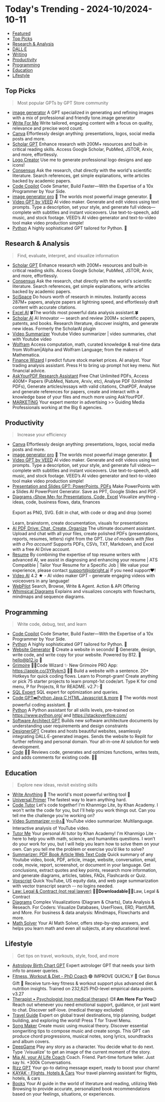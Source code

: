 
# Today's Trending - 2024-10/2024-10-11

- [Featured](#featured)
- [Top Picks](#top-picks)
- [Research \& Analysis](#research--analysis)
- [DALL·E](#dalle)
- [Writing](#writing)
- [Productivity](#productivity)
- [Programming](#programming)
- [Education](#education)
- [Lifestyle](#lifestyle)


## Top Picks
> Most popular GPTs by GPT Store community
- [image generator](https://chat.openai.com/g/g-pmuQfob8d-image-generator) A GPT specialized in generating and refining images with a mix of professional and friendly tone.image generator
- [Write For Me](https://chat.openai.com/g/g-B3hgivKK9-write-for-me) Write tailored, engaging content with a focus on quality, relevance and precise word count.
- [Canva](https://chat.openai.com/g/g-alKfVrz9K-canva) Effortlessly design anything: presentations, logos, social media posts and more.
- [Scholar GPT](https://chat.openai.com/g/g-kZ0eYXlJe-scholar-gpt) Enhance research with 200M+ resources and built-in critical reading skills. Access Google Scholar, PubMed, JSTOR, Arxiv, and more, effortlessly.
- [Logo Creator](https://chat.openai.com/g/g-gFt1ghYJl-logo-creator) Use me to generate professional logo designs and app icons!
- [Consensus](https://chat.openai.com/g/g-bo0FiWLY7-consensus) Ask the research, chat directly with the world's scientific literature. Search references, get simple explanations, write articles backed by academic papers.
- [Code Copilot](https://chat.openai.com/g/g-2DQzU5UZl-code-copilot) Code Smarter, Build Faster—With the Expertise of a 10x Programmer by Your Side.
- [image generator pro](https://chat.openai.com/g/g-8m2CPAfeF-image-generator-pro) 💎 The worlds most powerful image generator. 💎
- [Video GPT by VEED](https://chat.openai.com/g/g-Hkqnd7mFT-video-gpt-by-veed) AI video maker. Generate and edit videos using text prompts. Type a description, set your style, and generate full videos—complete with subtitles and instant voiceovers. Use text-to-speech, add music, and stock footage. VEED’s AI video generator and text-to-video tool make video production simple!
- [Python](https://chat.openai.com/g/g-cKXjWStaE-python) A highly sophisticated GPT tailored for Python. 🍓

## Research & Analysis
> Find, evaluate, interpret, and visualize information
- [Scholar GPT](https://chat.openai.com/g/g-kZ0eYXlJe-scholar-gpt) Enhance research with 200M+ resources and built-in critical reading skills. Access Google Scholar, PubMed, JSTOR, Arxiv, and more, effortlessly.
- [Consensus](https://chat.openai.com/g/g-bo0FiWLY7-consensus) Ask the research, chat directly with the world's scientific literature. Search references, get simple explanations, write articles backed by academic papers.
- [SciSpace](https://chat.openai.com/g/g-NgAcklHd8-scispace) Do hours worth of research in minutes. Instantly access 287M+ papers, analyze papers at lightning speed, and effortlessly draft content with accurate citations.
- [Excel AI](https://chat.openai.com/g/g-R6VqLNHFM-excel-ai) 🍀The worlds most powerful data analysis assistant.🍀
- [Scholar AI](https://chat.openai.com/g/g-L2HknCZTC-scholar-ai) AI Innovator — search and review 200M+ scientific papers, patents, and books. Research literature, discover insights, and generate new ideas. Formerly the ScholarAI plugin
- [Video Summarizer](https://chat.openai.com/g/g-4MDJvo2TJ-video-summarizer) Youtube Video summarizer |  video summaries, chat with Youtube video
- [Wolfram](https://chat.openai.com/g/g-0S5FXLyFN-wolfram) Access computation, math, curated knowledge & real-time data from Wolfram|Alpha and Wolfram Language; from the makers of Mathematica.
- [Finance Wizard](https://chat.openai.com/g/g-szDdJUX9V-finance-wizard) I predict future stock market prices. AI analyst. Your trading analysis assistant. Press H to bring up prompt hot key menu. Not financial advice.
- [AskYourPDF Research Assistant](https://chat.openai.com/g/g-UfFxTDMxq-askyourpdf-research-assistant) Free Chat Unlimited PDFs, Access 400M+ Papers (PubMed, Nature, Arxiv, etc),  Analyse PDF (Unlimited PDFs), Generate articles/essays with valid citations, ChatPDF,  Analyse and generate references for  papers, create and interact with a knowledge base of your files and much more using AskYourPDF.
- [MARKETING](https://chat.openai.com/g/g-DtjWjSDiv-marketing) Your expert mentor in advertising >> Guiding Media Professionals working at the Big 6 agencies.

## Productivity
> Increase your efficiency
- [Canva](https://chat.openai.com/g/g-alKfVrz9K-canva) Effortlessly design anything: presentations, logos, social media posts and more.
- [image generator pro](https://chat.openai.com/g/g-8m2CPAfeF-image-generator-pro) 💎 The worlds most powerful image generator. 💎
- [Video GPT by VEED](https://chat.openai.com/g/g-Hkqnd7mFT-video-gpt-by-veed) AI video maker. Generate and edit videos using text prompts. Type a description, set your style, and generate full videos—complete with subtitles and instant voiceovers. Use text-to-speech, add music, and stock footage. VEED’s AI video generator and text-to-video tool make video production simple!
- [Presentation and Slides GPT: PowerPoints, PDFs](https://chat.openai.com/g/g-cJtHaGnyo-presentation-and-slides-gpt-powerpoints-pdfs) Make PowerPoints with a Slides AI PowerPoint Generator. Save as PPT, Google Slides and PDF.
- [Diagrams ‹Show Me› for Presentations, Code, Excel](https://chat.openai.com/g/g-5QhhdsfDj-diagrams-show-me-for-presentations-code-excel) Visualize anything - ideas, code, business flows, data, finances                                 Export as PNG, SVG. Edit in chat, with code or drag and drop (some)                                  Learn, brainstorm, create documentation, visuals for presentations
- [AI PDF Drive: Chat, Create, Organize](https://chat.openai.com/g/g-V2KIUZSj0-ai-pdf-drive-chat-create-organize) The ultimate document assistant. Upload and chat with all your files, create polished PDFs (presentations, reports, resumes, letters) right from the GPT. *Use o1 models with files with a Pro account!* Supports PDFs, CSVs, TXT, Markdown, and Excel with a free AI Drive account.
- [Resume](https://chat.openai.com/g/g-MrgKnTZbc-resume) By combining the expertise of top resume writers with advanced AI, we assist in diagnosing and enhancing your resume | ATS Compatible | Tailor Your Resume for a Specific Job | We value your experience, please contact support@jobright.ai if you need support❤️!
- [Video AI](https://chat.openai.com/g/g-h8l4uLHFQ-video-ai) 4.2 ★ - AI video maker GPT - generate engaging videos with voiceovers in any language!
- [WebPilot](https://chat.openai.com/g/g-pNWGgUYqS-webpilot) Search, Browse, Write & Agent. Action & API Offering
- [Whimsical Diagrams](https://chat.openai.com/g/g-vI2kaiM9N-whimsical-diagrams) Explains and visualizes concepts with flowcharts, mindmaps and sequence diagrams.

## Programming
> Write code, debug, test, and learn
- [Code Copilot](https://chat.openai.com/g/g-2DQzU5UZl-code-copilot) Code Smarter, Build Faster—With the Expertise of a 10x Programmer by Your Side.
- [Python](https://chat.openai.com/g/g-cKXjWStaE-python) A highly sophisticated GPT tailored for Python. 🍓
- [Website Generator](https://chat.openai.com/g/g-iYSeH3EAI-website-generator) 🔮 Create a website in seconds!  🔮 Generate, design, write code, and write copy for your website. Powered by B12. 📧hello@b12.io 📧
- [Grimoire](https://chat.openai.com/g/g-n7Rs0IK86-grimoire) 🧙‍♂️Code Wizard ✨ New Grimoire PRO App: https://apple.co/3YRykm3 🧙‍♂️ Build a website with a sentence. 20+ Hotkeys for quick coding flows. Learn to Prompt-gram! Create anything or pick 75 starter projects to learn prompt-1st code/art. Type K for cmd menu, P for Projects, R for README. v2.7✨📜
- [SQL Expert](https://chat.openai.com/g/g-m5lMeGifF-sql-expert) SQL expert for optimization and queries.
- [Code GPT➡️Python Java C HTML Javascript & more](https://chat.openai.com/g/g-cksUvVWar-code-gpt-python-java-c-html-javascript-more) 💎 The worlds most powerful coding assistant. 💎
- [Python](https://chat.openai.com/g/g-tNwCg2vYv-python) A Python assistant for all skills levels, pre-trained on https://www.python.org/ and https://stackoverflow.com/
- [Software Architect GPT](https://chat.openai.com/g/g-J0FYgDhN5-software-architect-gpt) Builds new software architecture documents by understanding user requirements and design constraints
- [DesignerGPT](https://chat.openai.com/g/g-2Eo3NxuS7-designergpt) Creates and hosts beautiful websites, seamlessly integrating DALL·E-generated images. Sends the website to Replit for further refining and personal domain. Your all-in-one AI solution for web development.
- [Code](https://chat.openai.com/g/g-k3IqoCe1l-code) 👨‍💻 Reviews code, generates and optimizes functions, writes tests, and adds comments for existing code. 👩‍💻

## Education
> Explore new ideas, revisit existing skills
- [Write Anything](https://chat.openai.com/g/g-odWlfAKWM-write-anything) 💎 The world's most powerful writing tool 💎
- [Universal Primer](https://chat.openai.com/g/g-GbLbctpPz-universal-primer) The fastest way to learn anything hard.
- [Code Tutor](https://chat.openai.com/g/g-HxPrv1p8v-code-tutor) Let's code together! I'm Khanmigo Lite, by Khan Academy. I won't write the code for you, but I'll help you work things out. Can you tell me the challenge you're working on?
- [Video Summarizer ✏️🌐🔝🚀](https://chat.openai.com/g/g-GvcYCKPIH-video-summarizer) YouTube video summarizer. Multilanguage. Interactive analysis of YouTube video.
- [Tutor Me](https://chat.openai.com/g/g-hRCqiqVlM-tutor-me) Your personal AI tutor by Khan Academy! I'm Khanmigo Lite - here to help you with math, science, and  humanities questions. I won’t do your work for you, but I will help you learn how to solve them on your own.  Can you tell me the problem or exercise you’d like to solve?
- [Summarizer: PDF Book Article Web Text Code](https://chat.openai.com/g/g-uefFoRnpX-summarizer-pdf-book-article-web-text-code) Quick summary of any Youtube video, book, PDF, article, image, website, conversation, email, code, movie, report, screenshot, or document in your language. Get conclusions, extract quotes and key points, research more information, and generate diagrams, articles, tables, FAQs, Flashcards or Quiz.
- [Voxscript](https://chat.openai.com/g/g-g24EzkDta-voxscript) Quick YouTube, US equity data, and web page summarization with vector transcript search -- no logins needed.
- [Law: Legal & Contract (not real lawyer)](https://chat.openai.com/g/g-My8UBHpJn-law-legal-contract-not-real-lawyer) 🔴🔴𝐃𝐨𝐰𝐧𝐥𝐨𝐚𝐝𝐚𝐛𝐥𝐞🔴🔴Law, Legal & Contract
- [Diagrams](https://chat.openai.com/g/g-jBdvgesNC-diagrams) Complex Visualizations (Diagram & Charts), Data Analysis & Reseach. For Coders: Visualize Databases, UserFlows, ERD, PlantUML and More. For business & data analysis: Mindmaps, Flowcharts and more.
- [Math Solver](https://chat.openai.com/g/g-9YeZz6m6k-math-solver) Your AI Math Solver, offers step-by-step answers, and helps you learn math and even all subjects, at any educational level.

## Lifestyle
> Get tips on travel, workouts, style, food, and more
- [Astrology Birth Chart GPT](https://chat.openai.com/g/g-WxckXARTP-astrology-birth-chart-gpt) Expert astrologer GPT that needs your birth info to answer queries.
- [Fitness, Workout & Diet - PhD Coach](https://chat.openai.com/g/g-ipOIcM229-fitness-workout-diet-phd-coach) 🟢 IMPROVE QUICKLY 🎁 Get Bonus Gift 🎁 Receive turn-key fitness & workout support plus advanced diet & nutrition insights. Trained on 232,625 PhD-level empirical data points. v3.27
- [Therapist • Psychologist (non medical therapy)](https://chat.openai.com/g/g-FGhasb1tZ-therapist-psychologist-non-medical-therapy) 😌𝐈 𝐀𝐦 𝐇𝐞𝐫𝐞 𝐅𝐨𝐫 𝐘𝐨𝐮😌 Reach out whenever you need emotional support, guidance, or just want to chat. Discover self-love. (medical therapy excluded)
- [Travel Guide](https://chat.openai.com/g/g-E7eSRUHy6-travel-guide) Expert on global travel destinations, trip planning, budget building, and exploring the world! Press T for Travel Menu.
- [Song Maker](https://chat.openai.com/g/g-txEiClD5G-song-maker) Create music using musical theory. Discover essential songwriting tips to compose music and create songs. This GPT can produce chord progressions, musical notes, song lyrics, soundtracks and album covers.
- [DeepGame](https://chat.openai.com/g/g-TzI2BlJPT-deepgame) Play any story as a character. You decide what to do next. Type '/visualize' to get an image of the current moment of the story.
- [Mia AI, your AI Life Coach](https://chat.openai.com/g/g-l38NcMokB-mia-ai-your-ai-life-coach) Coach. Friend. Part-time fortune teller. Just say hi. +300k Conversations.
- [Rizz GPT](https://chat.openai.com/g/g-CsdwU23wt-rizz-gpt) Your go-to dating message expert, ready to boost your charm!
- [KAYAK - Flights, Hotels & Cars](https://chat.openai.com/g/g-hcqdAuSMv-kayak-flights-hotels-cars) Your travel planning assistant for flights, hotels, & cars
- [Books](https://chat.openai.com/g/g-z77yDe7Vu-books) Your AI guide in the world of literature and reading, utilizing Web Browsing to provide accurate, personalized book recommendations based on your feelings, situations, or experiences.

